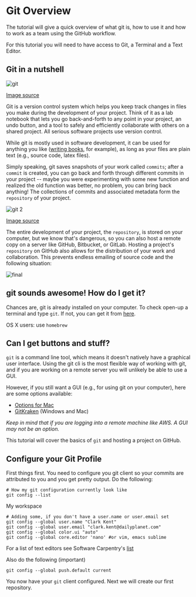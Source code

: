 # Git Overview

The tutorial will give a quick overview of what git is, how to use it and how to work 
as a team using the GitHub workflow. 

For this tutorial you will need to have access to Git, a Terminal and a Text Editor. 

## Git in a nutshell

![git](https://imgs.xkcd.com/comics/git.png)

[Image source](https://xkcd.com/1597/)

Git is a version control system which helps you keep track changes in files you make during the development
of your project. Think of it as a lab notebook that lets you go back-and-forth to any point in your project,
an undo button, and a tool to safely and efficiently collaborate with others on a shared project. 
All serious software projects use version control. 

While git is mostly used in software development, it can be used for anything you like
([writing books](https://www.gitbook.com/), for example), as long as your files are plain text
(e.g., source code, latex files). 

Simply speaking, git saves snapshots of your work called `commits`; after a `commit` is created, you can go back
and forth through different commits in your project -- maybe you were experimenting with some new function and 
realized the old function was better, no problem, you can bring back anything! The collections of commits and associated
metadata form the `repository` of your project. 

![git 2](https://imgs.xkcd.com/comics/git_commit.png)

[Image source](https://xkcd.com/1296/)

The entire development of your project, the `repository`, is stored on your computer, but we know that's
dangerous, so you can also host a remote copy on a server like GitHub, Bitbucket, or GitLab. Hosting a project's
`repository` on GitHub also allows for the distribution of your work and collaboration. This prevents 
endless emailing of source code and the following situation: 

![final](www.phdcomics.com/comics/archive/phd101212s.gif)


## git sounds awesome! How do I get it?

Chances are, git is already installed on your computer. To check open-up a terminal and type `git`. 
If not, you can get it from [here](https://git-scm.com/).

OS X users: use `homebrew` 
    
## Can I get buttons and stuff?

`git` is a command line tool, which means it doesn't natively have a graphical user interface. Using the
git cli is the most flexible way of working with git, and if you are working on a remote server you will 
unlikely be able to use a GUI. 

However, if you still want a GUI (e.g., for using git on your computer), here are some options 
available:

*   [Options for Mac](https://git-scm.com/download/gui/mac)
*   [GitKraken](https://www.gitkraken.com/) (Windows and Mac)

*Keep in mind that if you are logging into a remote machine like AWS. A GUI may not be an option.*

This tutorial will cover the basics of `git` and hosting a project on GitHub. 


## Configure your Git Profile

First things first. You need to configure you git client so your commits are attributed to you
and you get pretty output. Do the following: 

```
# How my git configuration currently look like
git config --list
```

 My workspace

```
# Adding some, if you don't have a user.name or user.email set
git config --global user.name "Clark Kent"
git config --global user.email "clark.kent@dailyplanet.com"
git config --global color.ui "auto"
git config --global core.editor 'nano' #or vim, emacs sublime
```
For a list of text editors see Software Carpentry's [list](http://swcarpentry.github.io/git-novice/02-setup/)

Also do the following (important)
```
git config --global push.default current
```
You now have your `git` client configured. Next we will create 
our first repository. 
